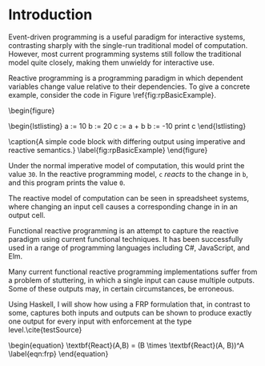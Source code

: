 Introduction
============

Event-driven programming is a useful paradigm for interactive systems,
contrasting sharply with the single-run traditional model of computation.
However, most current programming systems still follow the traditional model
quite closely, making them unwieldy for interactive use.

Reactive programming is a programming paradigm in which dependent variables
change value relative to their dependencies. To give a concrete example,
consider the code in Figure \ref{fig:rpBasicExample}.

\begin{figure}

\begin{lstlisting}
a := 10
b := 20
c := a + b
b := -10
print c
\end{lstlisting}

\caption{A simple code block with differing output using imperative and reactive
semantics.}
\label{fig:rpBasicExample}
\end{figure}

Under the normal imperative model of computation, this would print the value
`30`. In the reactive programming model, `c` *reacts* to the change in `b`, and
this program prints the value `0`.

The reactive model of computation can be seen in spreadsheet systems, where
changing an input cell causes a corresponding change in in an output cell.

Functional reactive programming is an attempt to capture the reactive paradigm
using current functional techniques. It has been successfully used in a range of
programming languages including C#, JavaScript, and Elm.

Many current functional reactive programming implementations suffer from a
problem of stuttering, in which a single input can cause multiple outputs. Some
of these outputs may, in certain circumstances, be erroneous.

Using Haskell, I will show how using a FRP formulation that, in contrast to
some, captures both inputs and outputs can be shown to produce exactly one
output for every input with enforcement at the type level.\cite{testSource}

\begin{equation}
\textbf{React}(A,B) = (B \times \textbf{React}(A, B))^A
\label{eqn:frp}
\end{equation}


